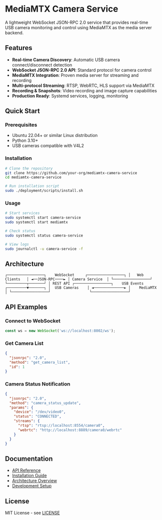 ﻿# MediaMTX Camera Service

A lightweight WebSocket JSON-RPC 2.0 service that provides real-time USB camera monitoring and control using MediaMTX as the media server backend.

## Features

- **Real-time Camera Discovery**: Automatic USB camera connect/disconnect detection
- **WebSocket JSON-RPC 2.0 API**: Standard protocol for camera control
- **MediaMTX Integration**: Proven media server for streaming and recording
- **Multi-protocol Streaming**: RTSP, WebRTC, HLS support via MediaMTX
- **Recording & Snapshots**: Video recording and image capture capabilities
- **Production Ready**: Systemd services, logging, monitoring

## Quick Start

### Prerequisites
- Ubuntu 22.04+ or similar Linux distribution
- Python 3.10+
- USB cameras compatible with V4L2

### Installation
```bash
# Clone the repository
git clone https://github.com/your-org/mediamtx-camera-service
cd mediamtx-camera-service

# Run installation script
sudo ./deployment/scripts/install.sh
```

### Usage
```bash
# Start services
sudo systemctl start camera-service
sudo systemctl start mediamtx

# Check status
sudo systemctl status camera-service

# View logs
sudo journalctl -u camera-service -f
```

## Architecture

`
┌─────────────────┐    WebSocket     ┌─────────────────┐
│   Web Clients   │ ◄──JSON-RPC────► │ Camera Service  │
└─────────────────┘                  └─────────┬───────┘
                                               │ REST API
┌─────────────────┐    USB Events    ┌─────────▼───────┐
│  USB Cameras    │ ◄──────────────► │    MediaMTX     │
└─────────────────┘                  └─────────────────┘
`

## API Examples

### Connect to WebSocket
```javascript
const ws = new WebSocket('ws://localhost:8002/ws');
```

### Get Camera List
```json
{
  "jsonrpc": "2.0",
  "method": "get_camera_list", 
  "id": 1
}
```

### Camera Status Notification
```json
{
  "jsonrpc": "2.0",
  "method": "camera_status_update",
  "params": {
    "device": "/dev/video0",
    "status": "CONNECTED",
    "streams": {
      "rtsp": "rtsp://localhost:8554/camera0",
      "webrtc": "http://localhost:8889/camera0/webrtc"
    }
  }
}
```

## Documentation

- [API Reference](docs/api/json-rpc-methods.md)
- [Installation Guide](docs/deployment/installation.md)
- [Architecture Overview](docs/architecture/overview.md)
- [Development Setup](docs/development/setup.md)

## License

MIT License - see [LICENSE](LICENSE)
